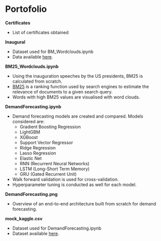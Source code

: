 # Portofolio

**Certificates**
- List of certificates obtained

**Inaugural**
- Dataset used for BM_Wordclouds.ipynb
- Data available [here](https://www.presidency.ucsb.edu/documents/presidential-documents-archive-guidebook/inaugural-addresses).

**BM25_Wordclouds.ipynb**
- Using the inauguration speeches by the US presidents, BM25 is calculated from scratch.
- [BM25](https://en.wikipedia.org/wiki/Okapi_BM25) is a ranking function used by search engines to estimate the relevance of documents to a given search query.
- Words with high BM25 values are visualised with word clouds.

**DemandForecasting.ipynb**
- Demand forecasting models are created and compared. Models considered are:
  - Gradient Boosting Regression
  - LightGBM
  - XGBoost
  - Support Vector Regressor
  - Ridge Regression
  - Lasso Regression
  - Elastic Net
  - RNN (Recurrent Neural Networks)
  - LSTM (Long-Short Term Memory)
  - GRU (Gated Recurrent Unit)
- Walk forward validation is used for cross-validation.
- Hyperparameter tuning is conducted as well for each model.

**DemandForecasting.png**
- Overview of an end-to-end architecture built from scratch for demand forecasting.

**mock_kaggle.csv**
- Dataset used for DemandForecasting.ipynb
- Dataset available [here](https://www.kaggle.com/code/muhamdsalem/retail-salestime-series-analysis/input).
